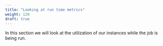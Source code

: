 ```yaml
---
title: "Looking at run time metrics"
weight: 120
draft: true
---
```


In this section we will look at the utilization of our instances while the job is being run.
